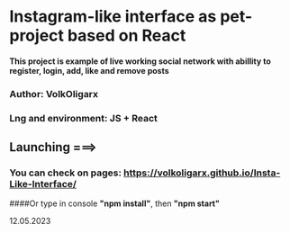 # Instagram-like interface as pet-project based on React

#### This project is example of live working social network with abillity to register, login, add, like and remove posts

### Author: VolkOligarx

### Lng and environment: JS + React

## Launching ===>

### You can check on pages: https://volkoligarx.github.io/Insta-Like-Interface/

####Or type in console **"npm install"**, then **"npm start"**

12.05.2023
